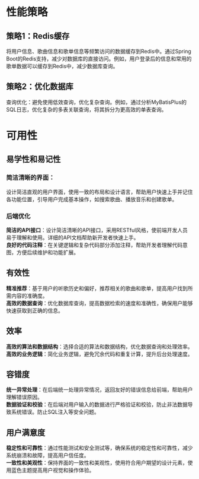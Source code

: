 # 性能策略
## 策略1：Redis缓存
将用户信息、歌曲信息和歌单信息等频繁访问的数据缓存到Redis中。通过Spring Boot的Redis支持，减少对数据库的直接访问。例如，用户登录后的信息和常用的歌单数据可以缓存到Redis中，减少数据库查询。

## 策略2：优化数据库
查询优化：避免使用低效查询，优化复杂查询。例如，通过分析MyBatisPlus的SQL日志，优化复杂的多表关联查询，将其拆分为更高效的单表查询。


# 可用性
## 易学性和易记性  
### 简洁清晰的界面：
设计简洁直观的用户界面，使用一致的布局和设计语言，帮助用户快速上手并记住各功能位置，引导用户完成基本操作，如搜索歌曲、播放音乐和创建歌单。  

### 后端优化
**简洁的API接口**：设计简洁清晰的API接口，采用RESTful风格，使前端开发人员易于理解和使用。详细的API文档帮助新开发者快速上手。  
**良好的代码注释**：在关键逻辑和复杂代码部分添加注释，帮助开发者理解代码意图，方便后续维护和功能扩展。  

## 有效性
**精准推荐**：基于用户的听歌历史和偏好，推荐相关的歌曲和歌单，提高用户找到所需内容的准确度。  
**高效的数据查询**：优化数据库查询，提高数据检索的速度和准确性，确保用户能够快速获取到正确的信息。  

## 效率
**高效的算法和数据结构**：选择合适的算法和数据结构，优化数据查询和处理效率。  
**高效的业务逻辑**：简化业务逻辑，避免冗余代码和重复计算，提升后台处理速度。  

## 容错度
**统一异常处理**：在后端统一处理异常情况，返回友好的错误信息给前端，帮助用户理解错误原因。  
**数据验证和校验**：在后端对用户输入的数据进行严格验证和校验，防止非法数据导致系统错误。防止SQL注入等安全问题。  

## 用户满意度
**稳定性和可靠性**：通过性能测试和安全测试等，确保系统的稳定性和可靠性，减少系统崩溃和故障，提高用户信任度。  
**一致性和美观性**：保持界面的一致性和美观性，使用符合用户期望的设计元素，使用蓝色主题提高用户视觉和操作体验。  
